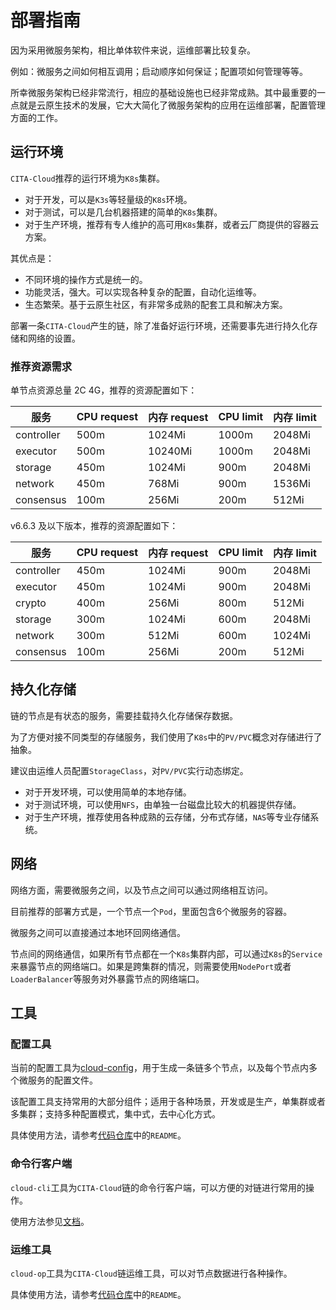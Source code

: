 ﻿# 部署指南

因为采用微服务架构，相比单体软件来说，运维部署比较复杂。

例如：微服务之间如何相互调用；启动顺序如何保证；配置项如何管理等等。

所幸微服务架构已经非常流行，相应的基础设施也已经非常成熟。其中最重要的一点就是云原生技术的发展，它大大简化了微服务架构的应用在运维部署，配置管理方面的工作。


## 运行环境
`CITA-Cloud`推荐的运行环境为`K8s`集群。

* 对于开发，可以是`K3s`等轻量级的`K8s`环境。
* 对于测试，可以是几台机器搭建的简单的`K8s`集群。
* 对于生产环境，推荐有专人维护的高可用`K8s`集群，或者云厂商提供的容器云方案。

其优点是：

* 不同环境的操作方式是统一的。
* 功能灵活，强大。可以实现各种复杂的配置，自动化运维等。
* 生态繁荣。基于云原生社区，有非常多成熟的配套工具和解决方案。

部署一条`CITA-Cloud`产生的链，除了准备好运行环境，还需要事先进行持久化存储和网络的设置。

### 推荐资源需求

单节点资源总量 2C 4G，推荐的资源配置如下：

| 服务 | CPU request | 内存 request | CPU limit | 内存 limit |
| --- | --- | --- | --- | --- |
| controller | 500m | 1024Mi | 1000m | 2048Mi |
| executor | 500m | 10240Mi | 1000m | 2048Mi |
| storage | 450m | 1024Mi | 900m | 2048Mi |
| network | 450m | 768Mi | 900m | 1536Mi |
| consensus | 100m | 256Mi | 200m | 512Mi |

v6.6.3 及以下版本，推荐的资源配置如下：

| 服务 | CPU request | 内存 request | CPU limit | 内存 limit |
| --- | --- | --- | --- | --- |
| controller | 450m | 1024Mi | 900m | 2048Mi |
| executor | 450m | 1024Mi | 900m | 2048Mi |
| crypto | 400m | 256Mi | 800m | 512Mi |
| storage | 300m | 1024Mi | 600m | 2048Mi |
| network | 300m | 512Mi | 600m | 1024Mi |
| consensus | 100m | 256Mi | 200m | 512Mi |

## 持久化存储

链的节点是有状态的服务，需要挂载持久化存储保存数据。

为了方便对接不同类型的存储服务，我们使用了`K8s`中的`PV/PVC`概念对存储进行了抽象。

建议由运维人员配置`StorageClass`，对`PV/PVC`实行动态绑定。

* 对于开发环境，可以使用简单的本地存储。
* 对于测试环境，可以使用`NFS`，由单独一台磁盘比较大的机器提供存储。
* 对于生产环境，推荐使用各种成熟的云存储，分布式存储，`NAS`等专业存储系统。

## 网络

网络方面，需要微服务之间，以及节点之间可以通过网络相互访问。

目前推荐的部署方式是，一个节点一个`Pod`，里面包含6个微服务的容器。

微服务之间可以直接通过本地环回网络通信。

节点间的网络通信，如果所有节点都在一个`K8s`集群内部，可以通过`K8s`的`Service`来暴露节点的网络端口。如果是跨集群的情况，则需要使用`NodePort`或者`LoaderBalancer`等服务对外暴露节点的网络端口。

## 工具

### 配置工具

当前的配置工具为[cloud-config](https://github.com/cita-cloud/cloud-config)，用于生成一条链多个节点，以及每个节点内多个微服务的配置文件。

该配置工具支持常用的大部分组件；适用于各种场景，开发或是生产，单集群或者多集群；支持多种配置模式，集中式，去中心化方式。

具体使用方法，请参考[代码仓库](https://github.com/cita-cloud/cloud-config)中的`README`。

### 命令行客户端

`cloud-cli`工具为`CITA-Cloud`链的命令行客户端，可以方便的对链进行常用的操作。

使用方法参见[文档](https://cita-cloud.github.io/cloud-cli/)。

### 运维工具

`cloud-op`工具为`CITA-Cloud`链运维工具，可以对节点数据进行各种操作。

具体使用方法，请参考[代码仓库](https://github.com/cita-cloud/cloud-op)中的`README`。


